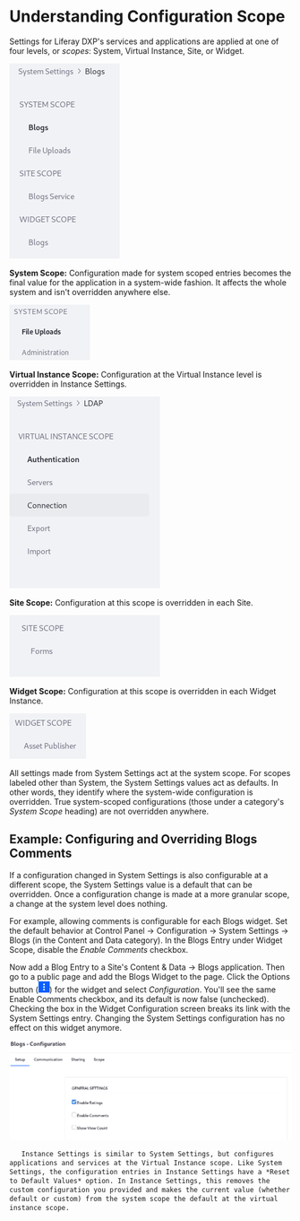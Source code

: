 # Understanding Configuration Scope

Settings for Liferay DXP's services and applications are applied at one of four levels, or _scopes_: System, Virtual Instance, Site, or Widget.

![Some System Settings categories hold entries of multiple scopes.](./understanding-configuration-scope/images/02.png)

**System Scope:** Configuration made for system scoped entries becomes the final value for the application in a system-wide fashion. It affects the whole system and isn't overridden anywhere else. 

![Some System Settings entries are system scoped.](./understanding-configuration-scope/images/01.png)

**Virtual Instance Scope:** Configuration at the Virtual Instance level is overridden in Instance Settings.

![Some System Settings are virtual instance scoped.](./understanding-configuration-scope/images/05.png)

**Site Scope:** Configuration at this scope is overridden in each Site. 

![Some System Settings are Site scoped.](./understanding-configuration-scope//images/03.png)

**Widget Scope:** Configuration at this scope is overridden in each Widget Instance.

![Some System Settings entries are widget scoped.](./understanding-configuration-scope/images/04.png)

All settings made from System Settings act at the system scope. For scopes labeled other than System, the System Settings values act as defaults. In other words, they identify where the system-wide configuration is overridden. True system-scoped configurations (those under a category's _System Scope_ heading) are not overridden anywhere. 

## Example: Configuring and Overriding Blogs Comments

If a configuration changed in System Settings is also configurable at a different scope, the System Settings value is a default that can be overridden. Once a configuration change is made at a more granular scope, a change at the system level does nothing. 

For example, allowing comments is configurable for each Blogs widget. Set the default behavior at Control Panel &rarr; Configuration &rarr; System Settings &rarr; Blogs (in the Content and Data category). In the Blogs Entry under Widget Scope, disable the *Enable Comments* checkbox. 

Now add a Blog Entry to a Site's Content & Data &rarr; Blogs application. Then go to a public page and add the Blogs Widget to the page. Click the Options button (![Options](../../images/icon-app-options.png)) for the widget and select *Configuration*. You'll see the same Enable Comments checkbox, and its default is now false (unchecked). Checking the box in the Widget Configuration screen breaks its link with the System Settings entry. Changing the System Settings configuration has no effect on this widget anymore.

![Override widget scoped System Settings from the widget itself.](./understanding-configuration-scope/images/06.png)

```note::
   Instance Settings is similar to System Settings, but configures applications and services at the Virtual Instance scope. Like System Settings, the configuration entries in Instance Settings have a *Reset to Default Values* option. In Instance Settings, this removes the custom configuration you provided and makes the current value (whether default or custom) from the system scope the default at the virtual instance scope.
```
